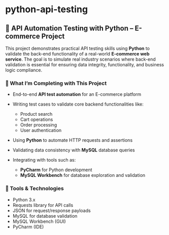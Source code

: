 # python-api-testing

## 🧪 API Automation Testing with Python – E-commerce Project

This project demonstrates practical API testing skills using **Python** to validate the back-end functionality of a real-world **E-commerce web service**. The goal is to simulate real industry scenarios where back-end validation is essential for ensuring data integrity, functionality, and business logic compliance.

### 🚀 What I’m Completing with This Project

* End-to-end **API test automation** for an E-commerce platform
* Writing test cases to validate core backend functionalities like:

  * Product search
  * Cart operations
  * Order processing
  * User authentication
* Using **Python** to automate HTTP requests and assertions
* Validating data consistency with **MySQL** database queries
* Integrating with tools such as:

  * **PyCharm** for Python development
  * **MySQL Workbench** for database exploration and validation

### 🧰 Tools & Technologies

* Python 3.x
* Requests library for API calls
* JSON for request/response payloads
* MySQL for database validation
* MySQL Workbench (GUI)
* PyCharm (IDE)
